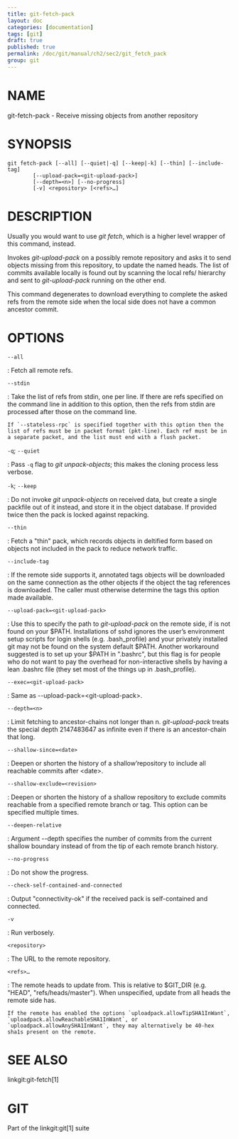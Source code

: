 ```yaml
---
title: git-fetch-pack
layout: doc
categories: [documentation]
tags: [git]
draft: true
published: true
permalink: /doc/git/manual/ch2/sec2/git_fetch_pack
group: git
---
```


NAME
====

git-fetch-pack - Receive missing objects from another repository

SYNOPSIS
========

    git fetch-pack [--all] [--quiet|-q] [--keep|-k] [--thin] [--include-tag]
            [--upload-pack=<git-upload-pack>]
            [--depth=<n>] [--no-progress]
            [-v] <repository> [<refs>…]

DESCRIPTION
===========

Usually you would want to use *git fetch*, which is a higher level wrapper of this command, instead.

Invokes *git-upload-pack* on a possibly remote repository and asks it to send objects missing from this repository, to update the named heads. The list of commits available locally is found out by scanning the local refs/ hierarchy and sent to *git-upload-pack* running on the other end.

This command degenerates to download everything to complete the asked refs from the remote side when the local side does not have a common ancestor commit.

OPTIONS
=======

`--all`

:   Fetch all remote refs.

`--stdin`

:   Take the list of refs from stdin, one per line. If there are refs specified on the command line in addition to this option, then the refs from stdin are processed after those on the command line.

    If `--stateless-rpc` is specified together with this option then the list of refs must be in packet format (pkt-line). Each ref must be in a separate packet, and the list must end with a flush packet.

`-q`; `--quiet`

:   Pass `-q` flag to *git unpack-objects*; this makes the cloning process less verbose.

`-k`; `--keep`

:   Do not invoke *git unpack-objects* on received data, but create a single packfile out of it instead, and store it in the object database. If provided twice then the pack is locked against repacking.

`--thin`

:   Fetch a "thin" pack, which records objects in deltified form based on objects not included in the pack to reduce network traffic.

`--include-tag`

:   If the remote side supports it, annotated tags objects will be downloaded on the same connection as the other objects if the object the tag references is downloaded. The caller must otherwise determine the tags this option made available.

`--upload-pack=<git-upload-pack>`

:   Use this to specify the path to *git-upload-pack* on the remote side, if is not found on your $PATH. Installations of sshd ignores the user’s environment setup scripts for login shells (e.g. .bash\_profile) and your privately installed git may not be found on the system default $PATH. Another workaround suggested is to set up your $PATH in ".bashrc", but this flag is for people who do not want to pay the overhead for non-interactive shells by having a lean .bashrc file (they set most of the things up in .bash\_profile).

`--exec=<git-upload-pack>`

:   Same as --upload-pack=&lt;git-upload-pack&gt;.

`--depth=<n>`

:   Limit fetching to ancestor-chains not longer than n. *git-upload-pack* treats the special depth 2147483647 as infinite even if there is an ancestor-chain that long.

`--shallow-since=<date>`

:   Deepen or shorten the history of a shallow’repository to include all reachable commits after &lt;date&gt;.

`--shallow-exclude=<revision>`

:   Deepen or shorten the history of a shallow repository to exclude commits reachable from a specified remote branch or tag. This option can be specified multiple times.

`--deepen-relative`

:   Argument --depth specifies the number of commits from the current shallow boundary instead of from the tip of each remote branch history.

`--no-progress`

:   Do not show the progress.

`--check-self-contained-and-connected`

:   Output "connectivity-ok" if the received pack is self-contained and connected.

`-v`

:   Run verbosely.

`<repository>`

:   The URL to the remote repository.

`<refs>…`

:   The remote heads to update from. This is relative to $GIT\_DIR (e.g. "HEAD", "refs/heads/master"). When unspecified, update from all heads the remote side has.

    If the remote has enabled the options `uploadpack.allowTipSHA1InWant`, `uploadpack.allowReachableSHA1InWant`, or `uploadpack.allowAnySHA1InWant`, they may alternatively be 40-hex sha1s present on the remote.

SEE ALSO
========

linkgit:git-fetch\[1\]

GIT
===

Part of the linkgit:git\[1\] suite
